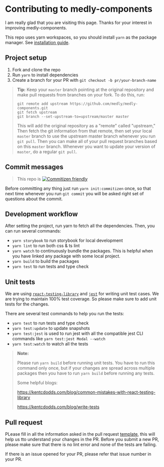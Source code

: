 # Contributing to medly-components

I am really glad that you are visiting this page. Thanks for your interest in improving medly-components.

This repo uses yarn workspaces, so you should install `yarn` as the package manager. See [installation guide](https://yarnpkg.com/en/docs/install).

## Project setup

1. Fork and clone the repo
2. Run `yarn` to install dependencies
3. Create a branch for your PR with `git checkout -b pr/your-branch-name`

> **Tip:** Keep your `master` branch pointing at the original repository and make pull requests from branches on your fork. To do this, run:
>
> ```properties
> git remote add upstream https://github.com/medly/medly-components.git
> git fetch upstream
> git branch --set-upstream-to=upstream/master master
> ```
>
> This will add the original repository as a "remote" called "upstream," Then fetch the git information from that remote, then set your local `master` branch to use the upstream master branch whenever you run `git pull`. Then you can make all of your pull request branches based on this `master` branch. Whenever you want to update your version of `master`, do a regular `git pull`.

## Commit messages

> This repo is [![Commitizen friendly](https://img.shields.io/badge/commitizen-friendly-brightgreen.svg)](http://commitizen.github.io/cz-cli/)

Before committing any thing just run `yarn init:commitizen` once, so that next time whenever you run `git commit` you will be asked right set of questions about the commit.

## Development workflow

After setting the project, run yarn to fetch all the dependencies. Then, you can run several commands:

- `yarn storybook` to run storybook for local development
- `yarn lint` to run both css & ts lint
- `yarn watch` to continuously bundle the packages. This is helpful when you have linked any package with some local project.
- `yarn build` to build the packages
- `yarn test` to run tests and type check

## Unit tests

We are using [`react-testing-library`](https://testing-library.com/docs/react-testing-library/intro) and [`jest`](https://jestjs.io/) for writing unit test cases. We are trying to maintain 100% test coverage. So please make sure to add unit tests for the changes.

There are several test commands to help you run the tests:

- `yarn test` to run tests and type check
- `yarn test:update` to update snapshots
- `yarn test:jest` is used to run jest with all the compatible jest CLI commands like `yarn test:jest Modal --watch`
- `yarn test:watch` to watch all the tests

> **Note:**
>
> Please run `yarn build` before running unit tests. You have to run this command only once, but if your changes are spread across multiple packages then you have to run `yarn build` before running any tests.
>
> Some helpful blogs:
>
> https://kentcdodds.com/blog/common-mistakes-with-react-testing-library
>
> https://kentcdodds.com/blog/write-tests

## Pull request

PLease fill in all the information asked in the pull request [template](https://github.com/medly/medly-components/blob/master/.github/PULL_REQUEST_TEMPLATE.md), this will help us tto understand your changes in the PR. Before you submit a new PR, please make sure that there is no lint error and none of the tests are failing.

If there is an issue opened for your PR, please refer that issue number in your PR.
